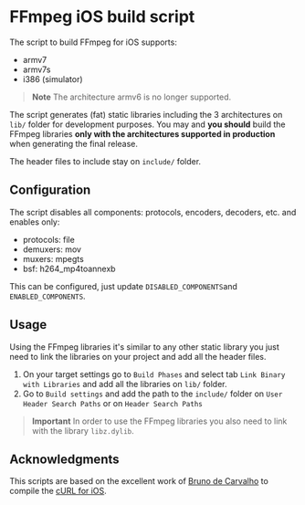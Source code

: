 FFmpeg iOS build script
=======================

The script to build FFmpeg for iOS supports:

- armv7
- armv7s
- i386 (simulator)

> **Note** 
> The architecture armv6 is no longer supported.

The script generates (fat) static libraries including the 3 architectures on `lib/` folder for development purposes. You may and **you should** build the FFmpeg libraries **only with the architectures supported in production** when generating the final release.

The header files to include stay on `include/` folder.

## Configuration

The script disables all components: protocols, encoders, decoders, etc. and enables only:

- protocols: file
- demuxers: mov
- muxers: mpegts
- bsf: h264_mp4toannexb

This can be configured, just update `DISABLED_COMPONENTS`and `ENABLED_COMPONENTS`.

## Usage

Using the FFmpeg libraries it's similar to any other static library you just need to link the libraries on your project and add all the header files.

1. On your target settings go to `Build Phases` and select tab `Link Binary with Libraries` and add all the libraries on `lib/` folder. 
2. Go to `Build settings` and add the path to the `include/` folder on `User Header Search Paths` or on `Header Search Paths`

> **Important** 
> In order to use the FFmpeg libraries you also need to link with the library `libz.dylib`.

## Acknowledgments

This scripts are based on the excellent work of [Bruno de Carvalho](https://github.com/brunodecarvalho) to compile the [cURL for iOS](https://github.com/brunodecarvalho/curl-ios-build-scripts).